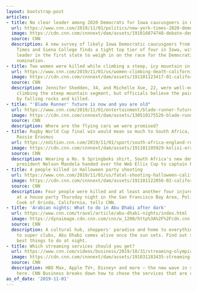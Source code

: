 ```yaml
---
layout: bootstrap-post
articles:
- title: No clear leader among 2020 Democrats for Iowa caucusgoers in new poll
  url: https://www.cnn.com/2019/11/01/politics/new-york-times-2020-democrats-poll-november/index.html
  image: https://cdn.cnn.com/cnnnext/dam/assets/191016074748-debate-democrata-ohio-super-tease.jpg
  source: CNN
  description: A new survey of likely Iowa Democratic caucusgoers from the New York
    Times and Siena College finds a tight top tier of four in Iowa, with no clear
    leader in the first state to weigh in on the race for the Democratic presidential
    nomination.
- title: Two women were killed while climbing a steep, icy mountain in California
  url: https://www.cnn.com/2019/11/01/us/women-climbing-death-california-trnd/index.html
  image: https://cdn.cnn.com/cnnnext/dam/assets/191101123417-01-california-red-slate-mountain-climbing-accident-super-tease.jpg
  source: CNN
  description: Jennifer Shedden, 34, and Michelle Xue, 22, were well-equipped for
    climbing the steep mountain segment, but officials believe the pair was struck
    by falling rocks and killed.
- title: "'Blade Runner' future is now and you are old"
  url: https://www.cnn.com/2019/11/01/entertainment/blade-runner-future-now/index.html
  image: https://cdn.cnn.com/cnnnext/dam/assets/130510175526-blade-runner-super-tease.jpg
  source: CNN
  description: Where are the flying cars we were promised?
- title: Rugby World Cup final win would mean so much to South Africa, says coach
    Rassie Erasmus
  url: https://edition.cnn.com/2019/11/01/sport/south-africa-england-rugby-world-cup-final-siya-kolisi-spt-intl/index.html
  image: https://cdn.cnn.com/cnnnext/dam/assets/191101105929-kolisi-erasmus-super-tease.jpg
  source: CNN
  description: Wearing a No. 6 Springboks shirt, South Africa's new democratically-elected
    president Nelson Mandela handed over the Web Ellis Cup to captain Francois Pienaar.
- title: 4 people killed in Halloween party shooting
  url: https://www.cnn.com/2019/11/01/us/fatal-shooting-halloween-california/index.html
  image: https://cdn.cnn.com/cnnnext/dam/assets/191101122056-02-california-contra-costa-shooting-grab-super-tease.jpg
  source: CNN
  description: Four people were killed and at least another four injured in a shooting
    at a house party Thursday night in the San Francisco Bay Area, Police Chief David
    Cook of Orinda, California, tells CNN.
- title: 'Arabian nights: What to do in Abu Dhabi after dark'
  url: https://www.cnn.com/travel/article/abu-dhabi-nights/index.html
  image: https://dynaimage.cdn.cnn.com/cnn/w_1200/http%3A%2F%2Fcdn.cnn.com%2Fcnnnext%2Fdam%2Fassets%2F190905165948-shangri-la-bedouin-experience-super-tease.jpg
  source: CNN
  description: A cultural hub, shoppers' paradise and home to everything from souks
    to super clubs, Abu Dhabi comes alive once the sun sets. Find out seven of the
    best things to do at night.
- title: Which streaming services should you get?
  url: https://www.cnn.com/videos/business/2019/10/31/streaming-olympics-new-wave-orig.cnn-business
  image: https://cdn.cnn.com/cnnnext/dam/assets/191031183435-streaming-tv-super-tease.jpg
  source: CNN
  description: HBO Max, Apple TV+, Disney+ and more — the new wave in streaming is
    here. CNN Business breaks down how to chose the services that are right for you.
as_of_date: '2019-11-01'
---
```


